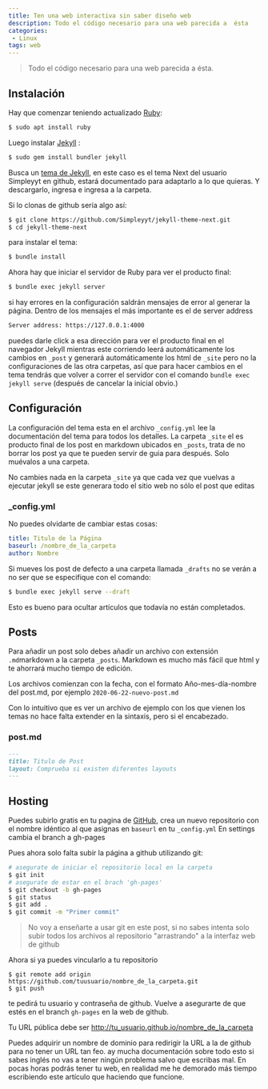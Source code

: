 ```yaml
---
title: Ten una web interactiva sin saber diseño web
description: Todo el código necesario para una web parecida a  ésta
categories:
 - Linux
tags: web
---
```


> Todo el código necesario para una web parecida a ésta.


## Instalación

Hay que comenzar teniendo actualizado [Ruby](https://www.ruby-lang.org/es/documentation/installation/):
```sh
$ sudo apt install ruby
```

Luego instalar [Jekyll](https://jekyllrb.com) :
```sh
$ sudo gem install bundler jekyll
```
Busca un [tema de Jekyll](https://jekyllrb.com/resources/), en este caso es el tema Next del usuario Simpleyyt en github, estará documentado para adaptarlo a lo que quieras. Y descargarlo, ingresa e ingresa a la carpeta.

Si lo clonas de github sería algo así:
```sh
$ git clone https://github.com/Simpleyyt/jekyll-theme-next.git
$ cd jekyll-theme-next
```
para instalar el tema:
```sh
$ bundle install
```
Ahora hay que iniciar el servidor de Ruby para ver el producto final:

```sh
$ bundle exec jekyll server
```
si hay errores en la configuración saldrán mensajes de error al generar la página.
Dentro de los mensajes el más importante es el de server address
```sh
Server address: https://127.0.0.1:4000
```
puedes darle click a esa dirección para ver el producto final en el navegador
Jekyll mientras este corriendo leerá automáticamente los cambios en `_post` y generará automáticamente los html de `_site` pero no la configuraciones de las otra carpetas, así que para hacer cambios en el tema tendrás que volver a correr el servidor con el comando `bundle exec jekyll serve` (después de cancelar la inicial obvio.)

## Configuración

La configuración del tema esta en el archivo `_config.yml` lee la documentación del tema para todos los detalles.
La carpeta `_site` el es producto final de los post en markdown ubicados en `_posts`, trata de no borrar los post ya que te pueden servir de guia para después. Solo muévalos a una carpeta.

No cambies nada en la carpeta `_site`  ya que cada vez que vuelvas a ejecutar jekyll se este generara todo el sitio web no sólo el post que editas

### _config.yml

No puedes olvidarte de cambiar estas cosas:

```yml
title: Titulo de la Página
baseurl: /nombre_de_la_carpeta
author: Nombre
```

Si mueves los post de defecto a una carpeta llamada `_drafts` no se verán a no ser que se especifique con el comando:
```sh
$ bundle exec jekyll serve --draft
```
Esto es bueno para ocultar artículos que todavía no están completados.

## Posts

Para añadir un post solo debes añadir un archivo con extensión `.md`markdown a la carpeta `_posts`. Markdown es mucho más fácil que html y te ahorrará mucho tiempo de edición.

Los archivos comienzan con la fecha, con el formato Año-mes-día-nombre del post.md, por ejemplo `2020-06-22-nuevo-post.md`

Con lo intuitivo que es ver un archivo de ejemplo con los que vienen los temas no hace falta extender en la sintaxis, pero si el encabezado.
### post.md

```md
---
title: Titulo de Post
layout: Comprueba si existen diferentes layouts
---
```
## Hosting

Puedes subirlo gratis en tu pagina de [GitHub](https://www.github.com), crea un nuevo repositorio con el nombre idéntico al que asignas en `baseurl` en tu `_config.yml`
En  settings cambia el branch a gh-pages

Pues ahora solo falta subir la página a github utilizando git:
```sh
# asegurate de iniciar el repositorio local en la carpeta
$ git init 
# asegurate de estar en el brach 'gh-pages'
$ git checkout -b gh-pages
$ git status
$ git add .
$ git commit -m "Primer commit"
```
>No voy a enseñarte a usar git en este post, si no sabes intenta solo subir todos los archivos al repositorio "arrastrando" a la interfaz web de github

Ahora si ya puedes vincularlo a tu repositorio
```
$ git remote add origin https://github.com/tuusuario/nombre_de_la_carpeta.git
$ git push
```
te pedirá tu usuario y contraseña de github.
Vuelve a asegurarte de que estés en el branch `gh-pages` en la web de github.

Tu URL pública debe ser http://tu_usuario.github.io/nombre_de_la_carpeta

Puedes adquirir un nombre de dominio para redirigir la URL a la de github para no tener un URL tan feo.
ay mucha documentación sobre todo esto si sabes inglés no vas a tener ningún problema salvo que escribas mal. En pocas horas podrás tener tu web, en realidad me he demorado más tiempo escribiendo este artículo que haciendo que funcione.
